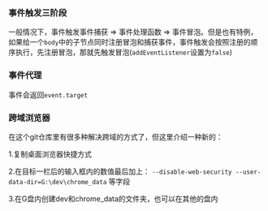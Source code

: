 ### 事件触发三阶段

一般情况下，事件触发事件捕获 => 事件处理函数 => 事件冒泡。但是也有特例，如果给一个`body`中的子节点同时注册冒泡和捕获事件，事件触发会按照注册的顺序执行，先注册冒泡，那就先触发冒泡(`addEventListener`设置为`false`)

### 事件代理

事件会返回`event.target`

### 跨域浏览器

在这个git仓库里有很多种解决跨域的方式了，但这里介绍一种新的：

1.复制桌面浏览器快捷方式

2.在目标一栏后的输入框内的数值最后加上： `--disable-web-security --user-data-dir=G:\dev\chrome_data` 等字段

3.在G盘内创建dev和chrome_data的文件夹，也可以在其他的盘内